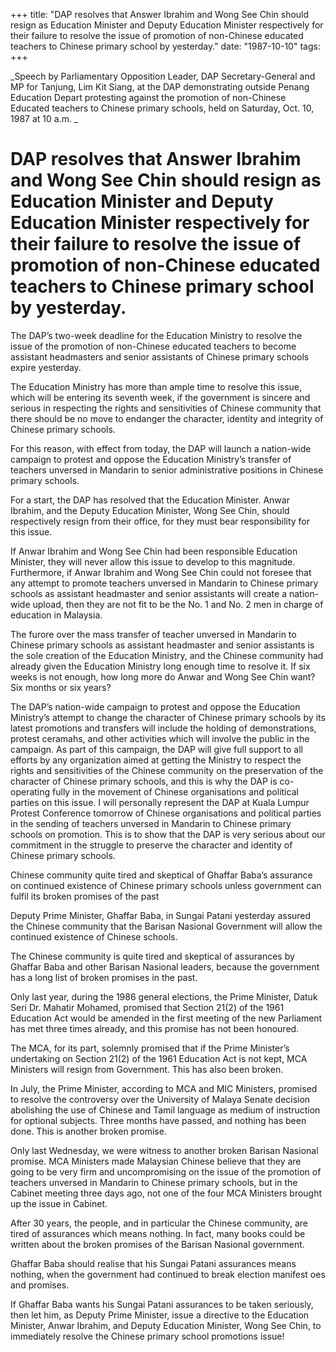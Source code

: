 +++ 
title: "DAP resolves that Answer Ibrahim and Wong See Chin should resign as Education Minister and Deputy Education Minister respectively for their failure to resolve the issue of promotion of non-Chinese educated teachers to Chinese primary school by yesterday."
date: "1987-10-10"
tags:
+++

_Speech by Parliamentary Opposition Leader, DAP Secretary-General and MP for Tanjung, Lim Kit Siang, at the DAP demonstrating outside Penang Education Depart protesting against the promotion of non-Chinese Educated teachers to Chinese primary schools, held on Saturday, Oct. 10, 1987 at 10 a.m.	_

# DAP resolves that Answer Ibrahim and Wong See Chin should resign as Education Minister and Deputy Education Minister respectively for their failure to resolve the issue of promotion of non-Chinese educated teachers to Chinese primary school by yesterday.

The DAP’s two-week deadline for the Education Ministry to resolve the issue of the promotion of non-Chinese educated teachers to become assistant headmasters and senior assistants of Chinese primary schools expire yesterday.</u>

The Education Ministry has more than ample time to resolve this issue, which will be entering its seventh week, if the government is sincere and serious in respecting the rights and sensitivities of Chinese community that there should be no move to endanger the character, identity and integrity of Chinese primary schools.

For this reason, with effect from today, the DAP will launch a nation-wide campaign to protest and oppose the Education Ministry’s transfer of teachers unversed in Mandarin to senior administrative positions in Chinese primary schools.

For a start, the DAP has resolved that the Education Minister. Anwar Ibrahim, and the Deputy Education Minister, Wong See Chin, should respectively resign from their office, for they must bear responsibility for this issue.

If Anwar Ibrahim and Wong See Chin had been responsible Education Minister, they will never allow this issue to develop to this magnitude. Furthermore, if Anwar Ibrahim and Wong See Chin could not foresee that any attempt to promote teachers unversed in Mandarin to Chinese primary schools as assistant headmaster and senior assistants will create a nation-wide upload, then they are not fit to be the No. 1 and No. 2 men in charge of education in Malaysia.

The furore over the mass transfer of teacher unversed in Mandarin to Chinese primary schools as assistant headmaster and senior assistants is the sole creation of the Education Ministry, and the Chinese community had already given the Education Ministry long enough time to resolve it. If six weeks is not enough, how long more do Anwar and Wong See Chin want? Six months or six years?

The DAP’s nation-wide campaign to protest and oppose the Education Ministry’s attempt to change the character of Chinese primary schools by its latest promotions and transfers will include the holding of demonstrations, protest ceramahs, and other activities which will involve the public in the campaign. As part of this campaign, the DAP will give full support to all efforts by any organization aimed at getting the Ministry to respect the rights and sensitivities of the Chinese community on the preservation of the character of Chinese primary schools, and this is why the DAP is co-operating fully in the movement of Chinese organisations and political parties on this issue. I will personally represent the DAP at Kuala Lumpur Protest Conference tomorrow of Chinese organisations and political parties in the sending of teachers unversed in Mandarin to Chinese primary schools on promotion. This is to show that the DAP is very serious about our commitment in the struggle to preserve the character and identity of Chinese primary schools.

Chinese community quite tired and skeptical of Ghaffar Baba’s assurance on continued existence of Chinese primary schools unless government can fulfil its broken promises of the past		

Deputy Prime Minister, Ghaffar Baba, in Sungai Patani yesterday assured the Chinese community that the Barisan Nasional Government will allow the continued existence of Chinese schools.

The Chinese community is quite tired and skeptical of assurances by Ghaffar Baba and other Barisan Nasional leaders, because the government has a long list of broken promises in the past.

Only last year, during the 1986 general elections, the Prime Minister, Datuk Seri Dr. Mahatir Mohamed, promised that Section 21(2) of the 1961 Education Act would be amended in the first meeting of the new Parliament has met three times already, and this promise has not been honoured.

The MCA, for its part, solemnly promised that if the Prime Minister’s undertaking on Section 21(2) of the 1961 Education Act is not kept, MCA Ministers will resign from Government. This has also been broken.

In July, the Prime Minister, according to MCA and MIC Ministers, promised to resolve the controversy over the University of Malaya Senate decision abolishing the use of Chinese and Tamil language as medium of instruction for optional subjects. Three months have passed, and nothing has been done. This is another broken promise.

Only last Wednesday, we were witness to another broken Barisan Nasional promise. MCA Ministers made Malaysian Chinese believe that they are going to be very firm and uncompromising on the issue of the promotion of teachers unversed in Mandarin to Chinese primary schools, but in the Cabinet meeting three days ago, not one of the four MCA Ministers brought up the issue in Cabinet.

After 30 years, the people, and in particular the Chinese community, are tired of assurances which means nothing. In fact, many books could be written about the broken promises of the Barisan Nasional government.

Ghaffar Baba should realise that his Sungai Patani assurances means nothing, when the government had continued to break election manifest oes and promises.

If Ghaffar Baba wants his Sungai Patani assurances to be taken seriously, then let him, as Deputy Prime Minister, issue a directive to the Education Minister, Anwar Ibrahim, and Deputy Education Minister, Wong See Chin, to immediately resolve the Chinese primary school promotions issue!
 
